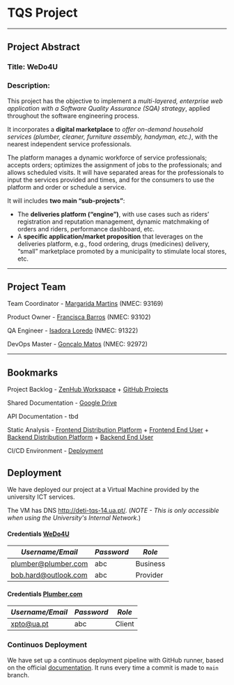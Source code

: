 # TQS Project

<hr>

## Project Abstract

### Title: **WeDo4U**

### Description:

This project has the objective to implement a *multi-layered, enterprise web application with a Software Quality Assurance (SQA) strategy*, applied throughout the software engineering process.

It incorporates a **digital marketplace** to *offer on-demand household services (plumber, cleaner, furniture assembly, handyman, etc.)*, with the nearest independent service professionals.

The platform manages a dynamic workforce of service professionals; accepts orders; optimizes the assignment of jobs to the professionals; and allows scheduled visits. It will have separated areas for the professionals to input the services provided and times, and for the consumers to use the platform and order or schedule a service.

It will includes **two main “sub-projects”**:
- The **deliveries platform (“engine”)**, with use cases such as riders’ registration and reputation management, dynamic matchmaking of orders and riders, performance dashboard, etc.
- A **specific application/market proposition** that leverages on the deliveries platform, e.g., food ordering, drugs (medicines) delivery, “small” marketplace promoted by a municipality to stimulate local stores, etc.


<hr>

## Project Team

Team Coordinator - [Margarida Martins](https://github.com/margaridasmartins) (NMEC: 93169)

Product Owner - [Francisca Barros](https://github.com/itskikat/) (NMEC: 93102) 

QA Engineer - [Isadora Loredo](https://github.com/flisadora) (NMEC: 91322)

DevOps Master - [Gonçalo Matos](https://github.com/gmatosferreira) (NMEC: 92972)

<hr>

## Bookmarks

Project Backlog - [ZenHub Workspace](https://app.zenhub.com/workspaces/g305-workspace-60acdf9899b217000e989335/board?repos=368318766) + [GitHub Projects](https://github.com/itskikat/tqs_project/projects/2) 

Shared Documentation - [Google Drive](https://drive.google.com/drive/folders/1n0ijPP6LSFY4bgSBD9A0NWrg2F0YHeD3?usp=sharing)

API Documentation - tbd

Static Analysis - [Frontend Distribution Platform](https://sonarcloud.io/dashboard?id=frontend-distribution-platform) + [Frontend End User](https://sonarcloud.io/dashboard?id=frontend-end-user) + [Backend Distribution Platform](https://sonarcloud.io/dashboard?id=backend-distribution-platform) + [Backend End User](https://sonarcloud.io/dashboard?id=backend-end-user) 

CI/CD Environment - [Deployment](#Deployment)



## Deployment

We have deployed our project at a Virtual Machine provided by the university ICT services.

The VM has DNS http://deti-tqs-14.ua.pt/. (*NOTE - This is only accessible when using the University's Internal Network.*)


#### Credentials [WeDo4U](#Deployment)

| *Username/Email*     | *Password* | *Role*    |
|----------------------|------------|-----------|
| plumber@plumber.com  | abc        | Business  |
| bob.hard@outlook.com | abc        | Provider  |


#### Credentials [Plumber.com](#Deployment)

| *Username/Email* | *Password* | *Role*    |
|------------------|------------|-----------|
| xpto@ua.pt       | abc        | Client    |



### Continuos Deployment

We have set up a continuos deployment pipeline with GitHub runner, based on the official [documentation](https://docs.github.com/en/actions/hosting-your-own-runners/adding-self-hosted-runners#adding-a-self-hosted-runner-to-an-organization). It runs every time a commit is made to `main` branch.
